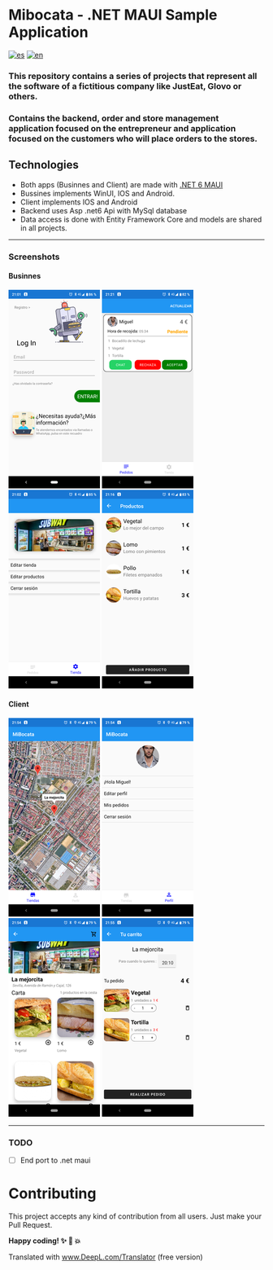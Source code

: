 # Mibocata - .NET MAUI Sample Application

[![es](https://img.shields.io/badge/lang-es-green.svg)](https://github.com/migueBarrera/MiBocata/blob/master/README.es.md)
[![en](https://img.shields.io/badge/lang-en-red.svg)](https://github.com/migueBarrera/MiBocata/blob/master/README.md)

### This repository contains a series of projects that represent all the software of a fictitious company like JustEat, Glovo or others.
### Contains the backend, order and store management application focused on the entrepreneur and application focused on the customers who will place orders to the stores.

## Technologies
* Both apps (Businnes and Client) are made with [.NET 6 MAUI](https://docs.microsoft.com/es-es/dotnet/maui/what-is-maui)
* Bussines implements WinUI, IOS and Android.
* Client implements IOS and Android
* Backend uses Asp .net6 Api with MySql database
* Data access is done with Entity Framework Core and models are shared in all projects.
------

### Screenshots

#### Businnes
![Sign In](images/businnes/signin.png)
![Orders](images/businnes/orders.png)
![Store](images/businnes/store.png)
![Products](images/businnes/products.png)

#### Client
![Stores](images/client/stores.png)
![Profile](images/client/profile.png)
![Store](images/client/store.png)
![Cart](images/client/cart.png)

------

### TODO
- [ ] End port to .net maui

# Contributing
This project accepts any kind of contribution from all users. Just make your Pull Request.

**Happy coding! :sparkles: :camel: :boom:**



Translated with www.DeepL.com/Translator (free version)
